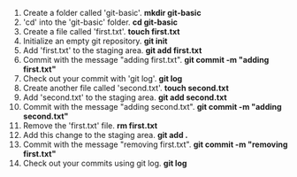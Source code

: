 1. Create a folder called 'git-basic'. **mkdir git-basic**
2. 'cd' into the 'git-basic' folder. **cd git-basic**
3. Create a file called 'first.txt'. **touch first.txt**
4. Initialize an empty git repository. **git init**
5. Add 'first.txt' to the staging area. **git add first.txt**
6. Commit with the message "adding first.txt". **git commit -m "adding first.txt"**
7. Check out your commit with 'git log'. **git log**
8. Create another file called 'second.txt'. **touch second.txt**
9. Add 'second.txt' to the staging area. **git add second.txt**
10. Commit with the message "adding second.txt". **git commit -m "adding second.txt"**
11. Remove the 'first.txt' file. **rm first.txt**
12. Add this change to the staging area. **git add .**
13. Commit with the message "removing first.txt". **git commit -m "removing first.txt"**
14. Check out your commits using git log. **git log**

